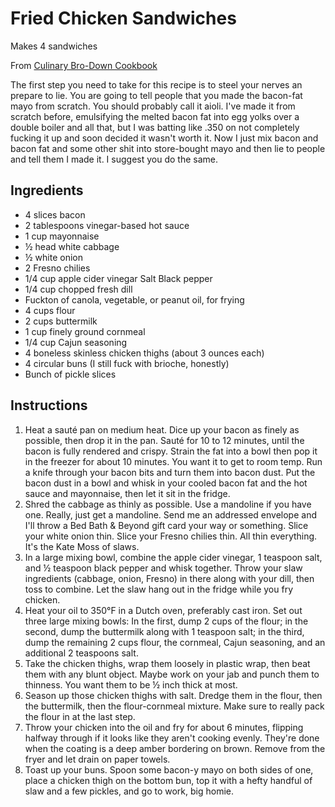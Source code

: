 # Fried Chicken Sandwiches

Makes 4 sandwiches

From [Culinary Bro-Down Cookbook](https://www.amazon.com/Culinary-Bro-Down-Cookbook-Josh-Scherer/dp/145559542X/ref=asc_df_145559542X_nodl/?tag=hyprod-20&linkCode=df0&hvadid=312075063269&hvpos=&hvnetw=g&hvrand=13271318346926754124&hvpone=&hvptwo=&hvqmt=&hvdev=m&hvdvcmdl=&hvlocint=&hvlocphy=9016293&hvtargid=pla-570529191041&psc=1)

The first step you need to take for this recipe is to steel your nerves an prepare to lie. You are going to tell people that you made the bacon-fat mayo from scratch. You should probably call it aioli. I've made it from scratch before, emulsifying the melted bacon fat into egg yolks over a double boiler and all that, but I was batting like .350 on not completely fucking it up and soon decided it wasn't worth it. Now I just mix bacon and bacon fat and some other shit into store-bought mayo and then lie to people and tell them I made it. I suggest you do the same.

## Ingredients
- 4 slices bacon 
- 2 tablespoons vinegar-based hot sauce 
- 1 cup mayonnaise 
- ½ head white cabbage 
- ½ white onion 
- 2 Fresno chilies 
- 1/4 cup apple cider vinegar Salt Black pepper 
- 1/4 cup chopped fresh dill 
- Fuckton of canola, vegetable, or peanut oil, for frying 
- 4 cups flour 
- 2 cups buttermilk 
- 1 cup finely ground cornmeal 
- 1/4 cup Cajun seasoning 
- 4 boneless skinless chicken thighs (about 3 ounces each) 
- 4 circular buns (I still fuck with brioche, honestly) 
- Bunch of pickle slices 

## Instructions
1. Heat a sauté pan on medium heat. Dice up your bacon as finely as possible, then drop it in the pan. Sauté for 10 to 12 minutes, until the bacon is fully rendered and crispy. Strain the fat into a bowl then pop it in the freezer for about 10 minutes. You want it to get to room temp. Run a knife through your bacon bits and turn them into bacon dust. Put the bacon dust in a bowl and whisk in your cooled bacon fat and the hot sauce and mayonnaise, then let it sit in the fridge.
2. Shred the cabbage as thinly as possible. Use a mandoline if you have one. Really, just get a mandoline. Send me an addressed envelope and I'll throw a Bed Bath & Beyond gift card your way or something. Slice your white onion thin. Slice your Fresno chilies thin. All thin everything. It's the Kate Moss of slaws.
3. In a large mixing bowl, combine the apple cider vinegar, 1 teaspoon salt, and ½ teaspoon black pepper and whisk together. Throw your slaw ingredients (cabbage, onion, Fresno) in there along with your dill, then toss to combine. Let the slaw hang out in the fridge while you fry chicken.
4. Heat your oil to 350°F in a Dutch oven, preferably cast iron. Set out three large mixing bowls: In the first, dump 2 cups of the flour; in the second, dump the buttermilk along with 1 teaspoon salt; in the third, dump the remaining 2 cups flour, the cornmeal, Cajun seasoning, and an additional 2 teaspoons salt.
5. Take the chicken thighs, wrap them loosely in plastic wrap, then beat them with any blunt object. Maybe work on your jab and punch them to thinness. You want them to be ½ inch thick at most.
6. Season up those chicken thighs with salt. Dredge them in the flour, then the buttermilk, then the flour-cornmeal mixture. Make sure to really pack the flour in at the last step.
7. Throw your chicken into the oil and fry for about 6 minutes, flipping halfway through if it looks like they aren't cooking evenly. They're done when the coating is a deep amber bordering on brown. Remove from the fryer and let drain on paper towels. 
8. Toast up your buns. Spoon some bacon-y mayo on both sides of one, place a chicken thigh on the bottom bun, top it with a hefty handful of slaw and a few pickles, and go to work, big homie. 
